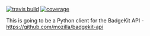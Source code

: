 [![travis build](https://travis-ci.org/tgs/python-badgekit-api-client.svg)](https://travis-ci.org/tgs/python-badgekit-api-client/)
[![coverage](https://coveralls.io/repos/tgs/python-badgekit-api-client/badge.png)](https://coveralls.io/r/tgs/python-badgekit-api-client)

This is going to be a Python client for the BadgeKit API -
https://github.com/mozilla/badgekit-api
